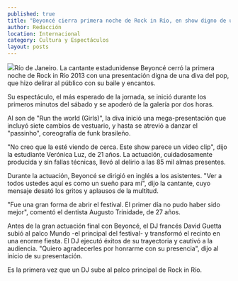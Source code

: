 ```yaml
---
published: true
title: "Beyoncé cierra primera noche de Rock in Río, en show digno de una diva"
author: Redacción
location: Internacional
category: Cultura y Espectáculos
layout: posts
---
```


![](http://i.imgur.com/LWTpo2Rm.jpg)Río de Janeiro. La cantante estadunidense Beyoncé cerró la primera noche de Rock in Río 2013 con una presentación digna de una diva del pop, que hizo delirar al público con su baile y encantos.

Su espectáculo, el más esperado de la jornada, se inició durante los primeros minutos del sábado y se apoderó de la galería por dos horas.

Al son de "Run the world (Girls)", la diva inició una mega-presentación que incluyó siete cambios de vestuario, y hasta se atrevió a danzar el "passinho", coreografía de funk brasileño.

"No creo que la esté viendo de cerca. Este show parece un video clip", dijo la estudiante Verónica Luz, de 21 años. La actuación, cuidadosamente producida y sin fallas técnicas, llevó al delirio a las 85 mil almas presentes.

Durante la actuación, Beyoncé se dirigió en inglés a los asistentes. "Ver a todos ustedes aquí es como un sueño para mí", dijo la cantante, cuyo mensaje desató los gritos y aplausos de la multitud.

"Fue una gran forma de abrir el festival. El primer día no pudo haber sido mejor", comentó el dentista Augusto Trinidade, de 27 años.

Antes de la gran actuación final con Beyoncé, el DJ francés David Guetta subió al palco Mundo -el principal del festival- y transformó el recinto en una enorme fiesta. El DJ ejecutó éxitos de su trayectoria y cautivó a la audiencia. "Quiero agradecerles por honrarme con su presencia", dijo al inicio de su presentación.

Es la primera vez que un DJ sube al palco principal de Rock in Río.
